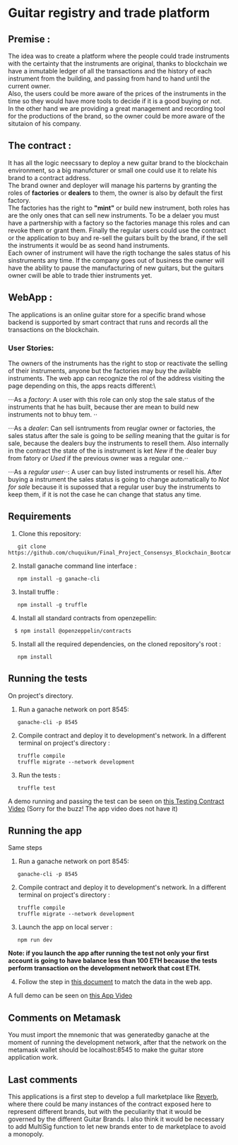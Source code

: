 # Guitar registry and trade platform 

## Premise :
  
  The idea was to create a platform where the people could trade instruments with the certainty that the instruments are original, thanks to blockchain we have a  inmutable ledger of all the transactions and the history of each instrument from the building, and passing from hand to hand until the current owner.\
  Also, the users could be more aware of the prices of the instruments in the time  so they would have more tools to decide if it is a good buying or not.\
  In the other hand we are providing a great management and recording tool for the productions of the brand, so the owner could be more aware of the situtaion of his company.


## The contract :

  It has all the logic neecssary to deploy a new guitar brand to the blockchain environment, so a big manufcturer or small one could use it to relate his brand to a contract address. \
  The brand owner and deployer will manage his parterns by granting the roles of  **factories** or **dealers** to them, the owner is also by default the first factory. \
  The factories has the right to **"mint"** or build new instrument, both roles has are the only ones that can sell new instruments. To be a delaer you must have a partnership with a factory so the factories manage this roles and can revoke them or grant them.
  Finally the regular users could use the contract or the application to buy and re-sell the guitars built by the brand, if the sell the instruments it would be as seond hand instruments.\
  Each owner of instrument will have the rigth tochange the sales status of his sinstruments any time. If the company goes out of business the owner will have the ability to pause the manufacturing of new guitars, but the guitars owner cwill be able to trade thier instruments yet.
 
## WebApp : 
  
  The applications is an online guitar store for a specific brand whose backend is supported by smart contract that runs and records all the transactions on the blockchain. 
  
### User Stories:
  The owners of the instruments has the right to stop or reactivate the selling of their instruments, anyone but the factories may buy the avilable instruments.
  The web app can recognize the rol of the address visiting the page depending on this, the apps reacts different:\
  
  ⋅⋅⋅As a *factory*: A user with this role can only stop the sale status of the instruments that he has built, because ther are mean to build new instruments not to bhuy tem. ⋅⋅
  
  ⋅⋅⋅As a *dealer*: Can sell isntruments from reuglar owner or factories, the sales  status after the sale is going to be *selling* meaning that the guitar is for sale, because the dealers buy the instruments to resell them. Also internally in the contract the state of the is instrument is ket *New* if the dealer buy from fatory or *Used*  if the previous owner was a regular one.⋅⋅
  
  ⋅⋅⋅As a *regular user*⋅⋅: A user can buy listed instruments or resell his. After buying a instrument the sales status is going to change automatically to *Not for sale* because it is supossed that a regular user buy the instruments to keep them, if it is not the case he can change that status any time.
  

## Requirements

1. Clone this repository:
```
   git clone https://github.com/chuquikun/Final_Project_Consensys_Blockchain_Bootcamp_2020/edit/master/README.md
```
2. Install ganache command line interface :
```
   npm install -g ganache-cli   
```
3. Install truffle :
```
   npm install -g truffle
```
4. Install all standard contracts from openzepellin:
```
  $ npm install @openzeppelin/contracts
```

5. Install all the required dependencies, on the cloned repository's root :
```
   npm install
```

## Running the tests

On project's directory.

1. Run a ganache network on port 8545:
```
   ganache-cli -p 8545 
```
2. Compile contract and deploy it to development's network. In a different terminal on project's directory :
```
   truffle compile
   truffle migrate --network development
```
3. Run the tests :
```
   truffle test
```
A demo running and passing the test can be seen on [this Testing Contract Video](https://www.youtube.com/watch?v=v6YtQ1B-fYQ) (Sorry for the buzz! The app video does not have it)

## Running the app

Same steps 

1. Run a ganache network on port 8545:
```
   ganache-cli -p 8545 
```
2. Compile contract and deploy it to development's network. In a different terminal on project's directory :
```
   truffle compile
   truffle migrate --network development
```
3. Launch the app on local server :
```
   npm run dev 
```
**Note: if you launch the app after running the test not only your first account is going to have balance less than 100 ETH because the tests perform transaction on the development network that cost ETH.**

4. Follow the step in [this document](https://github.com/chuquikun/Final_Project_Consensys_Blockchain_Bootcamp_2020/blob/master/notes_for_demo.txt) to match the data in the web app.

A full demo can be seen on [this App Video](https://www.youtube.com/watch?v=OO304fZgADM&feature=youtu.be)

## Comments on Metamask

You must import the mnemonic that was generatedby ganache at the moment of running the development network, after that the network on the metamask wallet should    be localhost:8545 to make the guitar store application work.

## Last comments

This applications is a first step to develop a full marketplace like [Reverb](https://reverb.com/), where there could be many instances of the contract exposed here to represent different brands, but with the peculiarity that it would be  governed by the different Guitar Brands. I also think it would be necessary to add MultiSig function to let new brands enter to de marketplace to avoid a monopoly.



